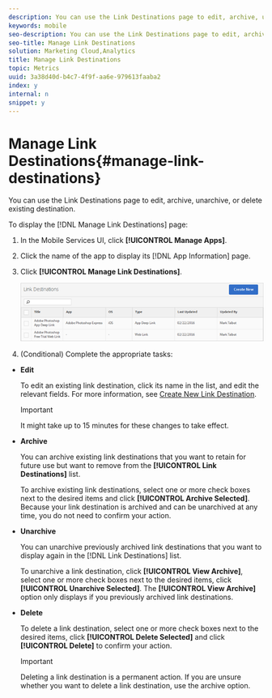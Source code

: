 ```yaml
---
description: You can use the Link Destinations page to edit, archive, unarchive, or delete existing destination.
keywords: mobile
seo-description: You can use the Link Destinations page to edit, archive, unarchive, or delete existing destination.
seo-title: Manage Link Destinations
solution: Marketing Cloud,Analytics
title: Manage Link Destinations
topic: Metrics
uuid: 3a38d40d-b4c7-4f9f-aa6e-979613faaba2
index: y
internal: n
snippet: y
---
```


# Manage Link Destinations{#manage-link-destinations}

You can use the Link Destinations page to edit, archive, unarchive, or delete existing destination.

To display the [!DNL Manage Link Destinations] page: 

1. In the Mobile Services UI, click **[!UICONTROL Manage Apps]**.
1. Click the name of the app to display its [!DNL App Information] page.
1. Click **[!UICONTROL Manage Link Destinations]**.

   ![Step Result](assets/link_destinations_list.png)

1. (Conditional) Complete the appropriate tasks:

* **Edit**

  To edit an existing link destination, click its name in the list, and edit the relevant fields. For more information, see [Create New Link Destination](../../acquisition-main/c-manage-link-destinations/t-create-new-app-deep-link-destination.md#task_B4F3393B8D6D4D87AD5C371F8F9A414B).

  >[!IMPORTANT]
  >
  >It might take up to 15 minutes for these changes to take effect.

* **Archive**

  You can archive existing link destinations that you want to retain for future use but want to remove from the **[!UICONTROL Link Destinations]** list.

  To archive existing link destinations, select one or more check boxes next to the desired items and click **[!UICONTROL Archive Selected]**. Because your link destination is archived and can be unarchived at any time, you do not need to confirm your action. 

* **Unarchive**

  You can unarchive previously archived link destinations that you want to display again in the [!DNL Link Destinations] list.

  To unarchive a link destination, click **[!UICONTROL View Archive]**, select one or more check boxes next to the desired items, click **[!UICONTROL Unarchive Selected]**. The **[!UICONTROL View Archive]** option only displays if you previously archived link destinations. 

* **Delete**

  To delete a link destination, select one or more check boxes next to the desired items, click **[!UICONTROL Delete Selected]** and click **[!UICONTROL Delete]** to confirm your action.

  >[!IMPORTANT]
  >
  >Deleting a link destination is a permanent action. If you are unsure whether you want to delete a link destination, use the archive option.

